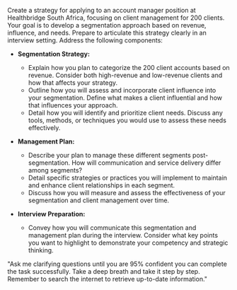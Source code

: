 Create a strategy for applying to an account manager position at Healthbridge South Africa, focusing on client management for 200 clients. Your goal is to develop a segmentation approach based on revenue, influence, and needs. Prepare to articulate this strategy clearly in an interview setting. Address the following components:

- **Segmentation Strategy:**
  - Explain how you plan to categorize the 200 client accounts based on revenue. Consider both high-revenue and low-revenue clients and how that affects your strategy.
  - Outline how you will assess and incorporate client influence into your segmentation. Define what makes a client influential and how that influences your approach.
  - Detail how you will identify and prioritize client needs. Discuss any tools, methods, or techniques you would use to assess these needs effectively.

- **Management Plan:**
  - Describe your plan to manage these different segments post-segmentation. How will communication and service delivery differ among segments?
  - Detail specific strategies or practices you will implement to maintain and enhance client relationships in each segment.
  - Discuss how you will measure and assess the effectiveness of your segmentation and client management over time.

- **Interview Preparation:**
  - Convey how you will communicate this segmentation and management plan during the interview. Consider what key points you want to highlight to demonstrate your competency and strategic thinking.

"Ask me clarifying questions until you are 95% confident you can complete the task successfully. Take a deep breath and take it step by step. Remember to search the internet to retrieve up-to-date information."